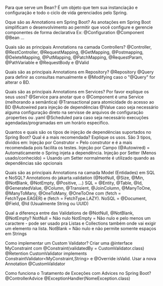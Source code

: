 Para que serve um Bean?
É um objeto que tem sua instanciação e configuração e todo o ciclo de vida gerenciados pelo Spring.

Oque são as Annotations em Spring Boot?
As anotações em Spring Boot simplificam o desenvolvimento ao permitir que você configure e gerencie componentes de forma declarativa Ex: @Configuration @Component @Bean ...

Quais são as principais Annotations na camada Controllers?
@Controller, @RestController, @RequestMapping, @GetMapping, @Postmapping, @DeleteMapping, @PutMapping, @PatchMapping, @RequestParam, @PathVariable e @RequestBody e @Valid

Quais são as principais Annotations em Repository?
@Repository
@Query para definir as consultas manualmente e @Modifying caso o "@Query" for alterar o BD.

Quais são as principais Annotations em Services? Por favor explique os seus usos?
@Service para anotar que o @Component é uma Service (melhorando a semântica)
@Transactional para atomicidade do acesso ao BD
@Autowired para injeção de dependências
@Value caso seja necessário alguma configuração direto na servisse de arquivos de configuração .properties ou .yaml
@Scheduled para caso seja necessário execuções agendadas/programadas em um horário específico.

Quantos e quais são os tipos de injeção de dependências suportados no Spring Boot? Qual é a mais recomendada? Explique os usos.
São 3 tipos, dividos em:
Injeção por Construtor  = Pelo construtor e é a mais recomendada pois facilita os testes.
Injeção por Campo (@Autowired) = Automaticamente o Spring injeta a dependência.
Injeção por Setter (Menos usado/conhecido) = Usando um Setter normalmente é utilizado quando as dependências são opcionais

Quais são as principais Annotations na camada Model (Entidades) em SQL e NoSQL?
Annotations do jakarta.validation (@NotNull, @Size, @Min, @NotBlank, @NotEmpty, @Positive, ...)
SQL = @Entity, @Table, @Id, @GeneratedValue, @Column, @Transient, @JoinColumn, @ManyToOne, @ManyToMany, @OneToMany, @OneToOne com (fetch = FetchType.EAGER) e  (fetch = FetchType.LAZY).
NoSQL = @Document, @Field, @Id (Usualmente String ou UUID)

Qual a diferença entre das Validations de @NotNull, @NotBlank, @NotEmpty?
NotNull = Não nulo
NotEmpty = Não nulo e pelo menos um caractere - pode ser usado pra Listas e Collections também onde vai exigir um elemento na lista.
NotBlank = Não nulo e não permite somente espaços em Strings

Como implementar um Custom Validator?
Criar uma @interface MyConstraint com @Constraint(validatedBy = CustomValidator.class) @Retention
CustomValidator implements ConstraintValidator<MyConstraint,String> e @Override isValid.
Usar a nova Annotation @CustomValidator

Como funciona o Tratamento de Exceções com Advices no Spring Boot?
@ControllerAdvice
@ExceptionHandler(NomeException.class)

